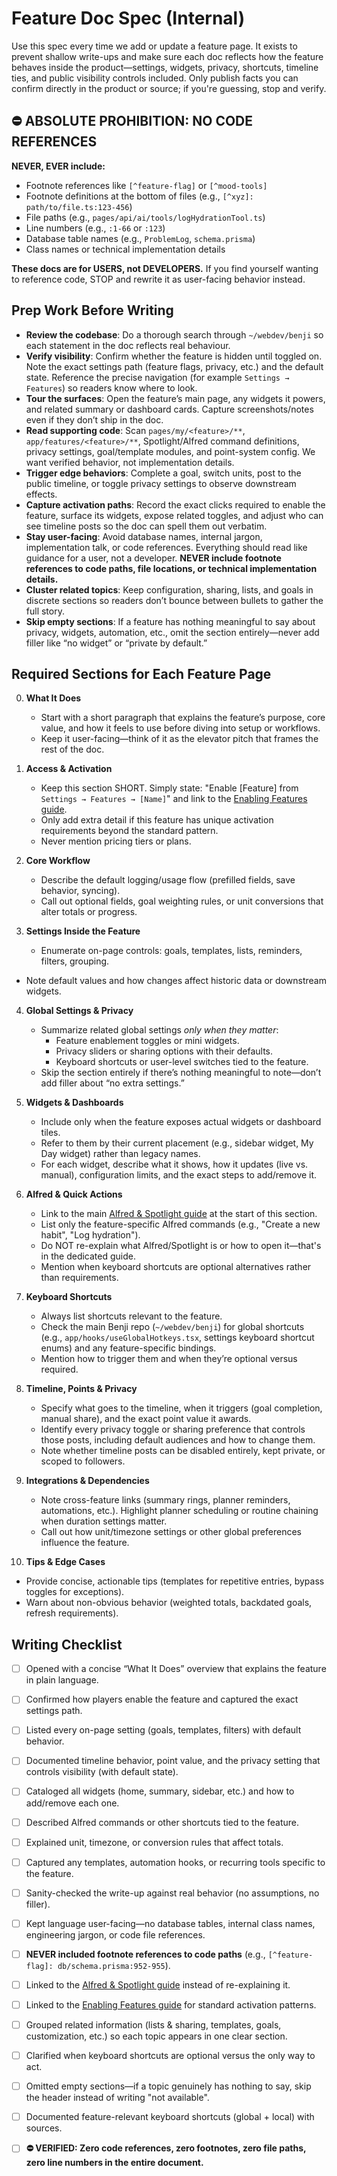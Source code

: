 # Feature Doc Spec (Internal)

Use this spec every time we add or update a feature page. It exists to prevent shallow write-ups and make sure each doc reflects how the feature behaves inside the product—settings, widgets, privacy, shortcuts, timeline ties, and public visibility controls included. Only publish facts you can confirm directly in the product or source; if you're guessing, stop and verify.

## ⛔ ABSOLUTE PROHIBITION: NO CODE REFERENCES

**NEVER, EVER include:**
- Footnote references like `[^feature-flag]` or `[^mood-tools]`
- Footnote definitions at the bottom of files (e.g., `[^xyz]: path/to/file.ts:123-456`)
- File paths (e.g., `pages/api/ai/tools/logHydrationTool.ts`)
- Line numbers (e.g., `:1-66` or `:123`)
- Database table names (e.g., `ProblemLog`, `schema.prisma`)
- Class names or technical implementation details

**These docs are for USERS, not DEVELOPERS.** If you find yourself wanting to reference code, STOP and rewrite it as user-facing behavior instead.

## Prep Work Before Writing

- **Review the codebase**: Do a thorough search through `~/webdev/benji` so each statement in the doc reflects real behaviour.
- **Verify visibility**: Confirm whether the feature is hidden until toggled on. Note the exact settings path (feature flags, privacy, etc.) and the default state. Reference the precise navigation (for example `Settings → Features`) so readers know where to look.
- **Tour the surfaces**: Open the feature’s main page, any widgets it powers, and related summary or dashboard cards. Capture screenshots/notes even if they don’t ship in the doc.
- **Read supporting code**: Scan `pages/my/<feature>/**`, `app/features/<feature>/**`, Spotlight/Alfred command definitions, privacy settings, goal/template modules, and point-system config. We want verified behavior, not implementation details.
- **Trigger edge behaviors**: Complete a goal, switch units, post to the public timeline, or toggle privacy settings to observe downstream effects.
- **Capture activation paths**: Record the exact clicks required to enable the feature, surface its widgets, expose related toggles, and adjust who can see timeline posts so the doc can spell them out verbatim.
- **Stay user-facing**: Avoid database names, internal jargon, implementation talk, or code references. Everything should read like guidance for a user, not a developer. **NEVER include footnote references to code paths, file locations, or technical implementation details.**
- **Cluster related topics**: Keep configuration, sharing, lists, and goals in discrete sections so readers don’t bounce between bullets to gather the full story.
- **Skip empty sections**: If a feature has nothing meaningful to say about privacy, widgets, automation, etc., omit the section entirely—never add filler like “no widget” or “private by default.”

## Required Sections for Each Feature Page

0. **What It Does**
   - Start with a short paragraph that explains the feature’s purpose, core value, and how it feels to use before diving into setup or workflows.
   - Keep it user-facing—think of it as the elevator pitch that frames the rest of the doc.

1. **Access & Activation**
   - Keep this section SHORT. Simply state: "Enable [Feature] from `Settings → Features → [Name]`" and link to the [Enabling Features guide](/docs/enabling-features).
   - Only add extra detail if this feature has unique activation requirements beyond the standard pattern.
   - Never mention pricing tiers or plans.

2. **Core Workflow**
   - Describe the default logging/usage flow (prefilled fields, save behavior, syncing).
   - Call out optional fields, goal weighting rules, or unit conversions that alter totals or progress.

3. **Settings Inside the Feature**
   - Enumerate on-page controls: goals, templates, lists, reminders, filters, grouping.
  - Note default values and how changes affect historic data or downstream widgets.

4. **Global Settings & Privacy**
   - Summarize related global settings _only when they matter_:
     - Feature enablement toggles or mini widgets.
     - Privacy sliders or sharing options with their defaults.
     - Keyboard shortcuts or user-level switches tied to the feature.
   - Skip the section entirely if there’s nothing meaningful to note—don’t add filler about “no extra settings.”

5. **Widgets & Dashboards**
   - Include only when the feature exposes actual widgets or dashboard tiles.
   - Refer to them by their current placement (e.g., sidebar widget, My Day widget) rather than legacy names.
   - For each widget, describe what it shows, how it updates (live vs. manual), configuration limits, and the exact steps to add/remove it.

6. **Alfred & Quick Actions**
   - Link to the main [Alfred & Spotlight guide](/docs/alfred-spotlight) at the start of this section.
   - List only the feature-specific Alfred commands (e.g., "Create a new habit", "Log hydration").
   - Do NOT re-explain what Alfred/Spotlight is or how to open it—that's in the dedicated guide.
   - Mention when keyboard shortcuts are optional alternatives rather than requirements.

7. **Keyboard Shortcuts**
   - Always list shortcuts relevant to the feature.
   - Check the main Benji repo (`~/webdev/benji`) for global shortcuts (e.g., `app/hooks/useGlobalHotkeys.tsx`, settings keyboard shortcut enums) and any feature-specific bindings.
   - Mention how to trigger them and when they’re optional versus required.

8. **Timeline, Points & Privacy**
   - Specify what goes to the timeline, when it triggers (goal completion, manual share), and the exact point value it awards.
   - Identify every privacy toggle or sharing preference that controls those posts, including default audiences and how to change them.
   - Note whether timeline posts can be disabled entirely, kept private, or scoped to followers.

9. **Integrations & Dependencies**
   - Note cross-feature links (summary rings, planner reminders, automations, etc.). Highlight planner scheduling or routine chaining when duration settings matter.
   - Call out how unit/timezone settings or other global preferences influence the feature.

10. **Tips & Edge Cases**
   - Provide concise, actionable tips (templates for repetitive entries, bypass toggles for exceptions).
   - Warn about non-obvious behavior (weighted totals, backdated goals, refresh requirements).

## Writing Checklist

- [ ] Opened with a concise “What It Does” overview that explains the feature in plain language.

- [ ] Confirmed how players enable the feature and captured the exact settings path.
- [ ] Listed every on-page setting (goals, templates, filters) with default behavior.
- [ ] Documented timeline behavior, point value, and the privacy setting that controls visibility (with default state).
- [ ] Cataloged all widgets (home, summary, sidebar, etc.) and how to add/remove each one.
- [ ] Described Alfred commands or other shortcuts tied to the feature.
- [ ] Explained unit, timezone, or conversion rules that affect totals.
- [ ] Captured any templates, automation hooks, or recurring tools specific to the feature.
- [ ] Sanity-checked the write-up against real behavior (no assumptions, no filler).
- [ ] Kept language user-facing—no database tables, internal class names, engineering jargon, or code file references.
- [ ] **NEVER included footnote references to code paths** (e.g., `[^feature-flag]: db/schema.prisma:952-955`).
- [ ] Linked to the [Alfred & Spotlight guide](/docs/alfred-spotlight) instead of re-explaining it.
- [ ] Linked to the [Enabling Features guide](/docs/enabling-features) for standard activation patterns.
- [ ] Grouped related information (lists & sharing, templates, goals, customization, etc.) so each topic appears in one clear section.
- [ ] Clarified when keyboard shortcuts are optional versus the only way to act.
- [ ] Omitted empty sections—if a topic genuinely has nothing to say, skip the header instead of writing "not available".
- [ ] Documented feature-relevant keyboard shortcuts (global + local) with sources.
- [ ] **⛔ VERIFIED: Zero code references, zero footnotes, zero file paths, zero line numbers in the entire document.**
